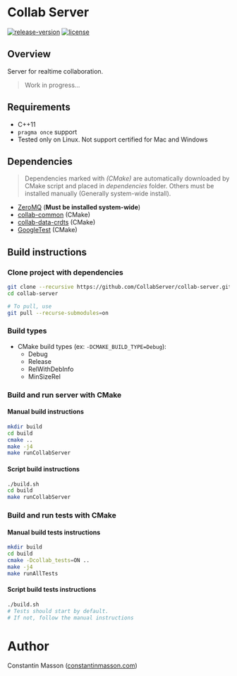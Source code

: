 # Collab Server

[![release-version](https://img.shields.io/badge/release-no--release-red.svg)]()
[![license](https://img.shields.io/badge/license-LGPLv3.0-blue.svg)](https://github.com/CollabServer/collab-server/blob/dev/LICENSE.txt)


## Overview
Server for realtime collaboration.
> Work in progress...


## Requirements
- C++11
- `pragma once` support
- Tested only on Linux. Not support certified for Mac and Windows


## Dependencies
> Dependencies marked with *(CMake)* are automatically downloaded by CMake
> script and placed in *dependencies* folder.
> Others must be installed manually (Generally system-wide install).
- [ZeroMQ](http://zeromq.org/) (**Must be installed system-wide**)
- [collab-common](https://github.com/CollabServer/collab-common.git) (CMake)
- [collab-data-crdts](https://github.com/CollabServer/collab-data-crdts.git) (CMake)
- [GoogleTest](https://github.com/google/googletest) (CMake)


## Build instructions

### Clone project with dependencies
```bash
git clone --recursive https://github.com/CollabServer/collab-server.git
cd collab-server

# To pull, use
git pull --recurse-submodules=on
```

### Build types
- CMake build types (ex: `-DCMAKE_BUILD_TYPE=Debug`):
    - Debug
    - Release
    - RelWithDebInfo
    - MinSizeRel

### Build and run server with CMake
#### Manual build instructions
```bash
mkdir build
cd build
cmake ..
make -j4
make runCollabServer
```
#### Script build instructions
```bash
./build.sh
cd build
make runCollabServer
```

### Build and run tests with CMake
#### Manual build tests instructions
```bash
mkdir build
cd build
cmake -Dcollab_tests=ON ..
make -j4
make runAllTests
```
#### Script build tests instructions
```bash
./build.sh
# Tests should start by default.
# If not, follow the manual instructions
```


# Author
Constantin Masson ([constantinmasson.com](http://constantinmasson.com/))


